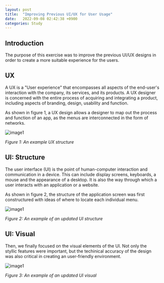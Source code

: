 ```yaml
---
layout: post
title:  "Improving Previous UI/UX for User Usage"
date:   2022-09-08 02:42:38 +0900
categories: Study
---
```


## Introduction

The purpose of this exercise was to improve the previous UI/UX designs in order to create a more suitable experience for the users.

## UX

A UX is a "User experience" that encompasses all aspects of the end-user's interaction with the company, its services, and its products. A UX designer is concerned with the entire process of acquiring and integrating a product, including aspects of branding, design, usability and function.

As shown in figure 1, a UX design allows a designer to map out the process and function of an app, as the menus are interconnected in the form of networks.

![image1](/devblog/assets/ux1.png)

*Figure 1: An example UX structure*

## UI: Structure

The user interface (UI) is the point of human-computer interaction and communication in a device. This can include display screens, keyboards, a mouse and the appearance of a desktop. It is also the way through which a user interacts with an application or a website.

As shown in figure 2, the structure of the application screen was first constructured with ideas of where to locate each individual menu.

![image1](/devblog/assets/newui1.png)

*Figure 2: An example of an updated UI structure*

## UI: Visual

Then, we finally focused on the visual elements of the UI. Not only the styllic features were important, but the techinical accuracy of the design was also critical in creating an user-friendly environment.

![image1](/devblog/assets/newui2.png)

*Figure 3: An example of an updated UI visual*